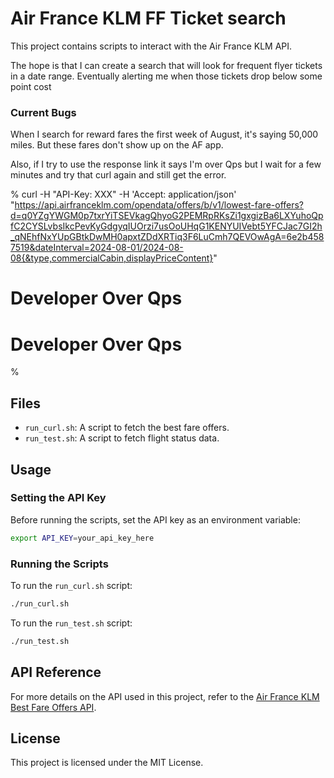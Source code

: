 # Air France KLM FF Ticket search

This project contains scripts to interact with the Air France KLM API.

The hope is that I can create a search that will look for frequent flyer tickets in 
a date range.  Eventually alerting me when those tickets drop below some point cost

### Current Bugs


When I search for reward fares the first week of August, it's saying 50,000 miles. But these fares don't show up on the AF app.

Also, if I try to use the response link it says I'm over Qps but I wait for a few minutes and try that curl again and still get the error.  


 % curl -H "API-Key: XXX" -H 'Accept: application/json' "https://api.airfranceklm.com/opendata/offers/b/v1/lowest-fare-offers?d=q0YZgYWGM0p7txrYiTSEVkagQhyoG2PEMRpRKsZi1gxgizBa6LXYuhoQpfC2CYSLvbsIkcPevKyGdgyqIUOrzi7usOoUHqG1KENYUIVebt5YFCJac7GI2h_qNEhfNxYUpGBtkDwMH0apxtZDdXRTiq3F6LuCmh7QEVOwAgA=6e2b4587519&dateInterval=2024-08-01/2024-08-08{&type,commercialCabin,displayPriceContent}"
<h1>Developer Over Qps</h1><h1>Developer Over Qps</h1>%



## Files

- `run_curl.sh`: A script to fetch the best fare offers.
- `run_test.sh`: A script to fetch flight status data.

## Usage

### Setting the API Key

Before running the scripts, set the API key as an environment variable:

```bash
export API_KEY=your_api_key_here
```

### Running the Scripts

To run the `run_curl.sh` script:

```bash
./run_curl.sh
```

To run the `run_test.sh` script:

```bash
./run_test.sh
```

## API Reference

For more details on the API used in this project, refer to the [Air France KLM Best Fare Offers API](https://developer.airfranceklm.com/products/api/offers/api-reference#tag/best-fare-offers).

## License

This project is licensed under the MIT License.
